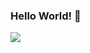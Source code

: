 ### Hello World! 👋
<a href="https://www.youtube.com/" target="_blank"><img src="https://img.shields.io/badge/C++-blue?style=flat-square&logo=C%2B%2B&logoColor=white"/></a>
